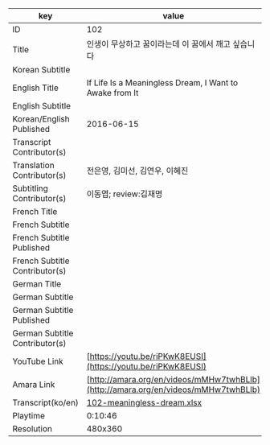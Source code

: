 |  key  |  value  |
|-------|---------|
| ID            | 102 |
| Title         | 인생이 무상하고 꿈이라는데 이 꿈에서 깨고 싶습니다 |
| Korean Subtitle |  |
| English Title | If Life Is a Meaningless Dream, I Want to Awake from It |
| English Subtitle |  |
| Korean/English Published     | 2016-06-15 |
| Transcript Contributor(s)   |  |
| Translation Contributor(s)   | 전은영, 김미선, 김연우, 이혜진 |
| Subtitling Contributor(s)   | 이동엽; review:김재명 |
| French Title |  |
| French Subtitle |  |
| French Subtitle Published |  |
| French Subtitle Contributor(s) |  |
| German Title |  |
| German Subtitle |  |
| German Subtitle Published |  |
| German Subtitle Contributor(s) |  |
| YouTube Link  | [https://youtu.be/riPKwK8EUSI](https://youtu.be/riPKwK8EUSI) |
| Amara Link    | [http://amara.org/en/videos/mMHw7twhBLlb](http://amara.org/en/videos/mMHw7twhBLlb) |
| Transcript(ko/en) | [102-meaningless-dream.xlsx](https://github.com/jungtosociety/dharma-qna/raw/master/sub/102/102-meaningless-dream.xlsx) |
| Playtime | 0:10:46 |
| Resolution | 480x360|
